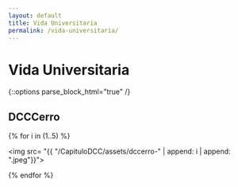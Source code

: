 ```yaml
---
layout: default
title: Vida Universitaria
permalink: /vida-universitaria/
---
```

# Vida Universitaria

{::options parse_block_html="true" /}

<div id="dccerro">

## DCCCerro
{% for i in (1..5) %}
                
<img src= "{{ "/CapituloDCC/assets/dccerro-" | append: i | append: ".jpeg"}}">


{% endfor %}

</div>
 